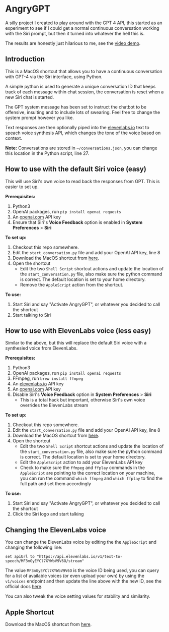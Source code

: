 # AngryGPT

A silly project I created to play around with the GPT 4 API, this started as an experiment to see if I could get a normal continuous conversation working with the Siri prompt, but then it turned into whatever the hell this is. 

The results are honestly just hilarious to me, see the [video demo](https://www.youtube.com/watch?v=kLlTWm_SpRk). 

## Introduction

This is a MacOS shortcut that allows you to have a continuous conversation with GPT-4 via the Siri interface, using Python.

A simple python is used to generate a unique conversation ID that keeps track of each message within chat session, the conversation is reset when a new Siri chat is started. 

The GPT system message has been set to instruct the chatbot to be offensive, insulting and to include lots of swearing. Feel free to change the system prompt however you like.

Text responses are then optionally piped into the [elevenlabs.io](https://beta.elevenlabs.io) text to speach voice synthesis API, which changes the tone of the voice based on context.

**Note:** Conversations are stored in `~/conversations.json`, you can change this location in the Python script, line 27.

## How to use with the default Siri voice (easy)

This will use Siri's own voice to read back the responses from GPT. This is easier to set up.

**Prerequisites:**

1. Python3
2. OpenAI packages, run `pip install openai requests`
3. An [openai.com](https://platform.openai.com/account/api-keys) API key
4. Ensure that Siri's **Voice Feedback** option is enabled in **System Preferences** > **Siri** 

**To set up:**

1. Checkout this repo somewhere.
2. Edit the `start_conversation.py` file and add your OpenAI API key, line 8
3. Download the MacOS shortcut from [here](https://www.icloud.com/shortcuts/c60a78691ed84e30a7eea9b71c1b3183).
4. Open the shortcut
   - Edit the two `Shell Script` shortcut actions and update the location of the `start_conversation.py` file, also make sure the python command is correct. The default location is set to your home directory.
   - Remove the `AppleScript` action from the shortcut.

**To use:**

1. Start Siri and say "Activate AngryGPT", or whatever you decided to call the shortcut
2. Start talking to Siri

## How to use with ElevenLabs voice (less easy)

Similar to the above, but this will replace the default Siri voice with a synthesied voice from ElevenLabs.

**Prerequisites:**

1. Python3
2. OpenAI packages, run `pip install openai requests`
3. FFmpeg, run `brew install ffmpeg`
4. An [elevenlabs.io](https://beta.elevenlabs.io) API key
5. An [openai.com](https://platform.openai.com/account/api-keys) API key
6. Disable Siri's **Voice Feedback** option in **System Preferences** > **Siri** 
   - This is a total hack but important, otherwise Siri's own voice overrides the ElevenLabs stream

**To set up:**

1. Checkout this repo somewhere.
2. Edit the `start_conversation.py` file and add your OpenAI API key, line 8
3. Download the MacOS shortcut from [here](https://www.icloud.com/shortcuts/c60a78691ed84e30a7eea9b71c1b3183).
4. Open the shortcut
   - Edit the two `Shell Script` shortcut actions and update the location of the `start_conversation.py` file, also make sure the python command is correct. The default location is set to your home directory.
   - Edit the `AppleScript` action to add your ElevenLabs API key 
   - Check to make sure the `ffmpeg` and `ffplay` commands in the `AppleScript` are pointing to the correct location on your machine, you can run the command `which ffmpeg` and `which ffplay` to find the full path and set them accordingly

**To use:**

1. Start Siri and say "Activate AngryGPT", or whatever you decided to call the shortcut
2. Click the Siri logo and start talking

## Changing the ElevenLabs voice

You can change the ElevenLabs voice by editing the the `AppleScript` and changing the following line:

```
set apiUrl to "https://api.elevenlabs.io/v1/text-to-speech/MF3mGyEYCl7XYWbV9V6O/stream"
```

The value `MF3mGyEYCl7XYWbV9V6O` is the voice ID being used, you can query for a list of available voices (or even upload your own) by using the `v1/voices` endpoint and then update the line above with the new ID, see the official docs [here](https://api.elevenlabs.io/docs). 

You can also tweak the voice setting values for stability and similarity.

## Apple Shortcut

Download the MacOS shortcut from [here](https://www.icloud.com/shortcuts/c60a78691ed84e30a7eea9b71c1b3183).